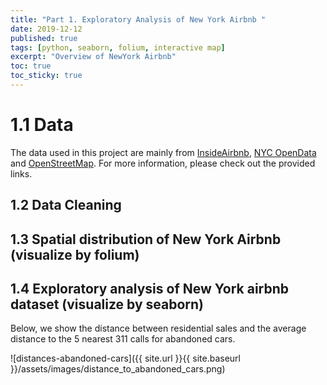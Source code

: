 ```yaml
---
title: "Part 1. Exploratory Analysis of New York Airbnb "
date: 2019-12-12
published: true
tags: [python, seaborn, folium, interactive map]
excerpt: "Overview of NewYork Airbnb"
toc: true
toc_sticky: true
---
```


# 1.1 Data 

The data used in this project are mainly from [InsideAirbnb][InsideAirbnb], [NYC OpenData][NYC OpenData] and [OpenStreetMap][OpenStreetMap]. For more information, please check out the provided links.

[InsideAirbnb]: http://insideairbnb.com/beijing/?neighbourhood=&filterEntireHomes=false&filterHighlyAvailable=false&filterRecentReviews=false&filterMultiListings=false
[NYC OpenData]: https://opendata.cityofnewyork.us/
[OpenStreetMap]: https://www.openstreetmap.org/#map=4/38.01/-95.84

## 1.2 Data Cleaning

## 1.3 Spatial  distribution of New York Airbnb  (visualize by folium)

## 1.4 Exploratory analysis of New York airbnb dataset (visualize by seaborn)

Below, we show the distance between residential sales and the average distance to the 5 nearest 311 calls for abandoned cars.

![distances-abandoned-cars]({{ site.url }}{{ site.baseurl }}/assets/images/distance_to_abandoned_cars.png)
